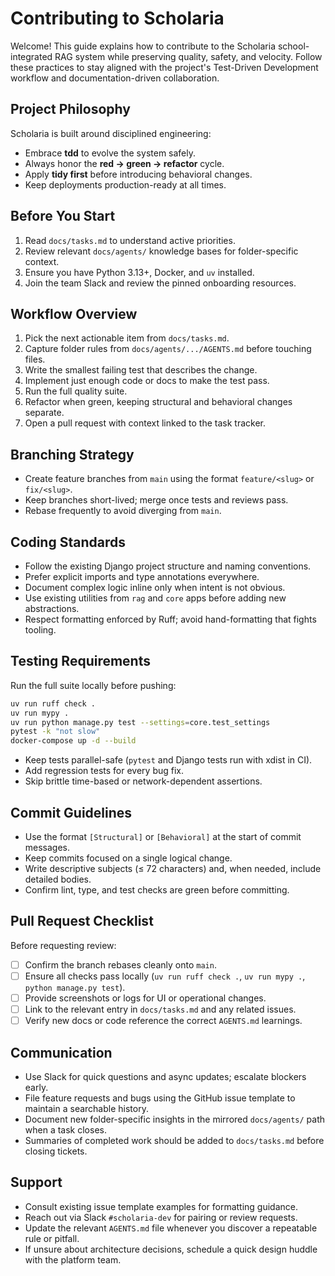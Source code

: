 # Contributing to Scholaria

Welcome! This guide explains how to contribute to the Scholaria school-integrated RAG system while preserving quality, safety, and velocity. Follow these practices to stay aligned with the project's Test-Driven Development workflow and documentation-driven collaboration.

## Project Philosophy

Scholaria is built around disciplined engineering:

- Embrace **tdd** to evolve the system safely.
- Always honor the **red → green → refactor** cycle.
- Apply **tidy first** before introducing behavioral changes.
- Keep deployments production-ready at all times.

## Before You Start

1. Read `docs/tasks.md` to understand active priorities.
2. Review relevant `docs/agents/` knowledge bases for folder-specific context.
3. Ensure you have Python 3.13+, Docker, and `uv` installed.
4. Join the team Slack and review the pinned onboarding resources.

## Workflow Overview

1. Pick the next actionable item from `docs/tasks.md`.
2. Capture folder rules from `docs/agents/.../AGENTS.md` before touching files.
3. Write the smallest failing test that describes the change.
4. Implement just enough code or docs to make the test pass.
5. Run the full quality suite.
6. Refactor when green, keeping structural and behavioral changes separate.
7. Open a pull request with context linked to the task tracker.

## Branching Strategy

- Create feature branches from `main` using the format `feature/<slug>` or `fix/<slug>`.
- Keep branches short-lived; merge once tests and reviews pass.
- Rebase frequently to avoid diverging from `main`.

## Coding Standards

- Follow the existing Django project structure and naming conventions.
- Prefer explicit imports and type annotations everywhere.
- Document complex logic inline only when intent is not obvious.
- Use existing utilities from `rag` and `core` apps before adding new abstractions.
- Respect formatting enforced by Ruff; avoid hand-formatting that fights tooling.

## Testing Requirements

Run the full suite locally before pushing:

```bash
uv run ruff check .
uv run mypy .
uv run python manage.py test --settings=core.test_settings
pytest -k "not slow"
docker-compose up -d --build
```

- Keep tests parallel-safe (`pytest` and Django tests run with xdist in CI).
- Add regression tests for every bug fix.
- Skip brittle time-based or network-dependent assertions.

## Commit Guidelines

- Use the format `[Structural]` or `[Behavioral]` at the start of commit messages.
- Keep commits focused on a single logical change.
- Write descriptive subjects (≤ 72 characters) and, when needed, include detailed bodies.
- Confirm lint, type, and test checks are green before committing.

## Pull Request Checklist

Before requesting review:

- [ ] Confirm the branch rebases cleanly onto `main`.
- [ ] Ensure all checks pass locally (`uv run ruff check .`, `uv run mypy .`, `python manage.py test`).
- [ ] Provide screenshots or logs for UI or operational changes.
- [ ] Link to the relevant entry in `docs/tasks.md` and any related issues.
- [ ] Verify new docs or code reference the correct `AGENTS.md` learnings.

## Communication

- Use Slack for quick questions and async updates; escalate blockers early.
- File feature requests and bugs using the GitHub issue template to maintain a searchable history.
- Document new folder-specific insights in the mirrored `docs/agents/` path when a task closes.
- Summaries of completed work should be added to `docs/tasks.md` before closing tickets.

## Support

- Consult existing issue template examples for formatting guidance.
- Reach out via Slack `#scholaria-dev` for pairing or review requests.
- Update the relevant `AGENTS.md` file whenever you discover a repeatable rule or pitfall.
- If unsure about architecture decisions, schedule a quick design huddle with the platform team.
